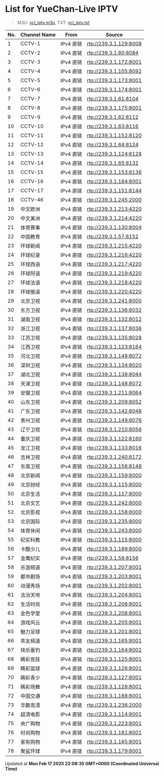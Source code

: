 # List for **YueChan-Live IPTV**

> M3U: [ycl_iptv.m3u](/ycl_iptv.m3u), TXT: [ycl_iptv.txt](/txt/ycl_iptv.txt)

| No. | Channel Name | From | Source |
| --- | ------------ | ---- | ------ |
| 1 | CCTV-1 | IPv4 直链 | <rtp://239.3.1.129:8008> |
| 2 | CCTV-2 | IPv4 直链 | <rtp://239.3.1.60:8084> |
| 3 | CCTV-3 | IPv4 直链 | <rtp://239.3.1.172:8001> |
| 4 | CCTV-4 | IPv4 直链 | <rtp://239.3.1.105:8092> |
| 5 | CCTV-5 | IPv4 直链 | <rtp://239.3.1.173:8001> |
| 6 | CCTV-6 | IPv4 直链 | <rtp://239.3.1.174:8001> |
| 7 | CCTV-7 | IPv4 直链 | <rtp://239.3.1.61:8104> |
| 8 | CCTV-8 | IPv4 直链 | <rtp://239.3.1.175:8001> |
| 9 | CCTV-9 | IPv4 直链 | <rtp://239.3.1.62:8112> |
| 10 | CCTV-10 | IPv4 直链 | <rtp://239.3.1.63:8116> |
| 11 | CCTV-11 | IPv4 直链 | <rtp://239.3.1.152:8120> |
| 12 | CCTV-12 | IPv4 直链 | <rtp://239.3.1.64:8124> |
| 13 | CCTV-13 | IPv4 直链 | <rtp://239.3.1.124:8128> |
| 14 | CCTV-14 | IPv4 直链 | <rtp://239.3.1.65:8132> |
| 15 | CCTV-15 | IPv4 直链 | <rtp://239.3.1.153:8136> |
| 16 | CCTV-16 | IPv4 直链 | <rtp://239.3.1.184:8001> |
| 17 | CCTV-17 | IPv4 直链 | <rtp://239.3.1.151:8144> |
| 18 | CCTV-4K | IPv4 直链 | <rtp://239.3.1.245:2000> |
| 19 | 中文欧洲 | IPv4 直链 | <rtp://239.3.1.213:4220> |
| 20 | 中文美洲 | IPv4 直链 | <rtp://239.3.1.214:4220> |
| 21 | 体育赛事 | IPv4 直链 | <rtp://239.3.1.130:8004> |
| 22 | 中国教育 | IPv4 直链 | <rtp://239.3.1.57:8152> |
| 23 | 环球新闻 | IPv4 直链 | <rtp://239.3.1.215:4220> |
| 24 | 环球纪录 | IPv4 直链 | <rtp://239.3.1.216:4220> |
| 25 | 环球西语 | IPv4 直链 | <rtp://239.3.1.217:4220> |
| 26 | 环球阿语 | IPv4 直链 | <rtp://239.3.1.219:4220> |
| 27 | 环球法语 | IPv4 直链 | <rtp://239.3.1.218:4220> |
| 28 | 环球俄语 | IPv4 直链 | <rtp://239.3.1.220:4220> |
| 29 | 北京卫视 | IPv4 直链 | <rtp://239.3.1.241:8000> |
| 30 | 东方卫视 | IPv4 直链 | <rtp://239.3.1.136:8032> |
| 31 | 湖南卫视 | IPv4 直链 | <rtp://239.3.1.132:8012> |
| 32 | 浙江卫视 | IPv4 直链 | <rtp://239.3.1.137:8036> |
| 33 | 江苏卫视 | IPv4 直链 | <rtp://239.3.1.135:8028> |
| 34 | 江西卫视 | IPv4 直链 | <rtp://239.3.1.123:8164> |
| 35 | 河北卫视 | IPv4 直链 | <rtp://239.3.1.148:8072> |
| 36 | 深圳卫视 | IPv4 直链 | <rtp://239.3.1.134:8020> |
| 37 | 湖北卫视 | IPv4 直链 | <rtp://239.3.1.138:8044> |
| 38 | 天津卫视 | IPv4 直链 | <rtp://239.3.1.148:8072> |
| 39 | 安徽卫视 | IPv4 直链 | <rtp://239.3.1.211:8064> |
| 40 | 山东卫视 | IPv4 直链 | <rtp://239.3.1.209:8052> |
| 41 | 广东卫视 | IPv4 直链 | <rtp://239.3.1.142:8048> |
| 42 | 贵州卫视 | IPv4 直链 | <rtp://239.3.1.149:8076> |
| 43 | 辽宁卫视 | IPv4 直链 | <rtp://239.3.1.210:8056> |
| 44 | 重庆卫视 | IPv4 直链 | <rtp://239.3.1.122:8160> |
| 45 | 龙江卫视 | IPv4 直链 | <rtp://239.3.1.133:8016> |
| 46 | 吉林卫视 | IPv4 直链 | <rtp://239.3.1.240:8172> |
| 47 | 东南卫视 | IPv4 直链 | <rtp://239.3.1.156:8148> |
| 48 | 北京新闻 | IPv4 直链 | <rtp://239.3.1.159:8000> |
| 49 | 北京财经 | IPv4 直链 | <rtp://239.3.1.115:8000> |
| 50 | 北京生活 | IPv4 直链 | <rtp://239.3.1.117:8000> |
| 51 | 北京文艺 | IPv4 直链 | <rtp://239.3.1.242:8000> |
| 52 | 北京影视 | IPv4 直链 | <rtp://239.3.1.158:8000> |
| 53 | 北京国际 | IPv4 直链 | <rtp://239.3.1.235:8000> |
| 54 | 体育休闲 | IPv4 直链 | <rtp://239.3.1.243:8000> |
| 55 | 纪实科教 | IPv4 直链 | <rtp://239.3.1.115:8000> |
| 56 | 卡酷少儿 | IPv4 直链 | <rtp://239.3.1.189:8000> |
| 57 | 金鹰纪实 | IPv4 直链 | <rtp://239.3.1.58:8156> |
| 58 | 乐游频道 | IPv4 直链 | <rtp://239.3.1.207:8001> |
| 59 | 都市剧场 | IPv4 直链 | <rtp://239.3.1.203:8001> |
| 60 | 动漫秀场 | IPv4 直链 | <rtp://239.3.1.202:8001> |
| 61 | 法治天地 | IPv4 直链 | <rtp://239.3.1.204:8001> |
| 62 | 生活时尚 | IPv4 直链 | <rtp://239.3.1.206:8001> |
| 63 | 金色学堂 | IPv4 直链 | <rtp://239.3.1.208:8001> |
| 64 | 游戏风云 | IPv4 直链 | <rtp://239.3.1.205:8001> |
| 65 | 魅力足球 | IPv4 直链 | <rtp://239.3.1.201:8001> |
| 66 | 茶友频道 | IPv4 直链 | <rtp://239.3.1.165:8001> |
| 67 | 快乐垂钓 | IPv4 直链 | <rtp://239.3.1.164:8001> |
| 68 | 睛彩竞技 | IPv4 直链 | <rtp://239.3.1.125:8001> |
| 69 | 睛彩篮球 | IPv4 直链 | <rtp://239.3.1.126:8001> |
| 70 | 睛彩青少 | IPv4 直链 | <rtp://239.3.1.127:8001> |
| 71 | 睛彩场舞 | IPv4 直链 | <rtp://239.3.1.128:8001> |
| 72 | 中国交通 | IPv4 直链 | <rtp://239.3.1.188:8001> |
| 73 | 华数高清 | IPv4 直链 | <rtp://239.3.1.236:2000> |
| 74 | 超清电影 | IPv4 直链 | <rtp://239.3.1.114:8001> |
| 75 | 央广购物 | IPv4 直链 | <rtp://239.3.1.223:8001> |
| 76 | 时尚购物 | IPv4 直链 | <rtp://239.3.1.181:8001> |
| 77 | 家有购物 | IPv4 直链 | <rtp://239.3.1.185:8001> |
| 78 | 聚鲨环球 | IPv4 直链 | <rtp://239.3.1.179:8001> |

Updated at **Mon Feb 17 2025 22:08:35 GMT+0000 (Coordinated Universal Time)**
